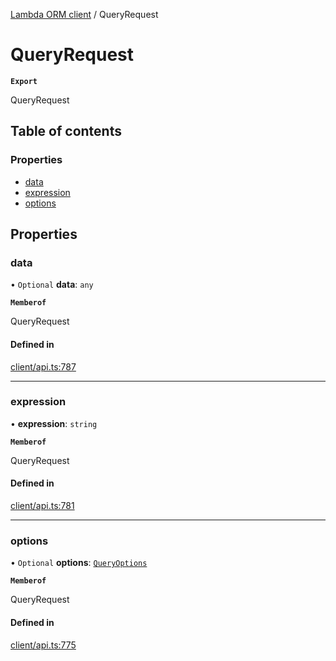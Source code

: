 [Lambda ORM client](../README.md) / QueryRequest

# QueryRequest

**`Export`**

QueryRequest

## Table of contents

### Properties

- [data](QueryRequest.md#data)
- [expression](QueryRequest.md#expression)
- [options](QueryRequest.md#options)

## Properties

### data

• `Optional` **data**: `any`

**`Memberof`**

QueryRequest

#### Defined in

[client/api.ts:787](https://github.com/FlavioLionelRita/lambdaorm-client-node/blob/c705977/src/lib/client/api.ts#L787)

___

### expression

• **expression**: `string`

**`Memberof`**

QueryRequest

#### Defined in

[client/api.ts:781](https://github.com/FlavioLionelRita/lambdaorm-client-node/blob/c705977/src/lib/client/api.ts#L781)

___

### options

• `Optional` **options**: [`QueryOptions`](QueryOptions.md)

**`Memberof`**

QueryRequest

#### Defined in

[client/api.ts:775](https://github.com/FlavioLionelRita/lambdaorm-client-node/blob/c705977/src/lib/client/api.ts#L775)
